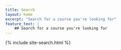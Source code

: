 ```yaml
---
title: Search
layout: home
excerpt: "Search for a course you're looking for"
feature_text: |
    ## Search for a course you're looking for
---
```


{% include site-search.html %}
